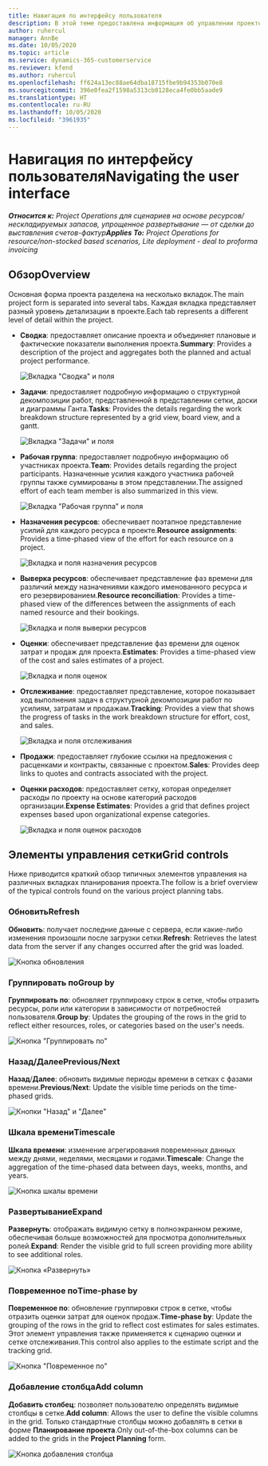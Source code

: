 ```yaml
---
title: Навигация по интерфейсу пользователя
description: В этой теме предоставлена информация об управлении проектом в Dynamics 365 Project Operations.
author: ruhercul
manager: AnnBe
ms.date: 10/05/2020
ms.topic: article
ms.service: dynamics-365-customerservice
ms.reviewer: kfend
ms.author: ruhercul
ms.openlocfilehash: ff624a13ec88ae64dba18715fbe9b94353b070e8
ms.sourcegitcommit: 396e0fea2f1598a5313cb0128eca4fe0bb5aade9
ms.translationtype: HT
ms.contentlocale: ru-RU
ms.lasthandoff: 10/05/2020
ms.locfileid: "3961935"
---
```

# <a name="navigating-the-user-interface"></a><span data-ttu-id="95458-103">Навигация по интерфейсу пользователя</span><span class="sxs-lookup"><span data-stu-id="95458-103">Navigating the user interface</span></span>

<span data-ttu-id="95458-104">_**Относится к:** Project Operations для сценариев на основе ресурсов/нескладируемых запасов, упрощенное развертывание — от сделки до выставления счетов-фактур_</span><span class="sxs-lookup"><span data-stu-id="95458-104">_**Applies To:** Project Operations for resource/non-stocked based scenarios, Lite deployment - deal to proforma invoicing_</span></span>

## <a name="overview"></a><span data-ttu-id="95458-105">Обзор</span><span class="sxs-lookup"><span data-stu-id="95458-105">Overview</span></span>

<span data-ttu-id="95458-106">Основная форма проекта разделена на несколько вкладок.</span><span class="sxs-lookup"><span data-stu-id="95458-106">The main project form is separated into several tabs.</span></span> <span data-ttu-id="95458-107">Каждая вкладка представляет разный уровень детализации в проекте.</span><span class="sxs-lookup"><span data-stu-id="95458-107">Each tab represents a different level of detail within the project.</span></span>

- <span data-ttu-id="95458-108">**Сводка**: предоставляет описание проекта и объединяет плановые и фактические показатели выполнения проекта.</span><span class="sxs-lookup"><span data-stu-id="95458-108">**Summary**: Provides a description of the project and aggregates both the planned and actual project performance.</span></span>

    ![Вкладка "Сводка" и поля](media/navigation7.png)

- <span data-ttu-id="95458-110">**Задачи**: предоставляет подробную информацию о структурной декомпозиции работ, представленной в представлении сетки, доски и диаграммы Ганта.</span><span class="sxs-lookup"><span data-stu-id="95458-110">**Tasks**: Provides the details regarding the work breakdown structure represented by a grid view, board view, and a gantt.</span></span>

    ![Вкладка "Задачи" и поля](media/navigation8.png)

- <span data-ttu-id="95458-112">**Рабочая группа**: предоставляет подробную информацию об участниках проекта.</span><span class="sxs-lookup"><span data-stu-id="95458-112">**Team**: Provides details regarding the project participants.</span></span> <span data-ttu-id="95458-113">Назначенные усилия каждого участника рабочей группы также суммированы в этом представлении.</span><span class="sxs-lookup"><span data-stu-id="95458-113">The assigned effort of each team member is also summarized in this view.</span></span>

    ![Вкладка "Рабочая группа" и поля](media/navigation9.png)

- <span data-ttu-id="95458-115">**Назначения ресурсов**: обеспечивает поэтапное представление усилий для каждого ресурса в проекте.</span><span class="sxs-lookup"><span data-stu-id="95458-115">**Resource assignments**: Provides a time-phased view of the effort for each resource on a project.</span></span>

    ![Вкладка и поля назначения ресурсов](media/navigation10.png)

- <span data-ttu-id="95458-117">**Выверка ресурсов**: обеспечивает представление фаз времени для различий между назначениями каждого именованного ресурса и его резервированием.</span><span class="sxs-lookup"><span data-stu-id="95458-117">**Resource reconciliation**: Provides a time-phased view of the differences between the assignments of each named resource and their bookings.</span></span>

    ![Вкладка и поля выверки ресурсов](media/navigation11.png)

- <span data-ttu-id="95458-119">**Оценки**: обеспечивает представление фаз времени для оценок затрат и продаж для проекта.</span><span class="sxs-lookup"><span data-stu-id="95458-119">**Estimates**: Provides a time-phased view of the cost and sales estimates of a project.</span></span>

    ![Вкладка и поля оценок](media/navigation12.png)

- <span data-ttu-id="95458-121">**Отслеживание**: предоставляет представление, которое показывает ход выполнения задач в структурной декомпозиции работ по усилиям, затратам и продажам.</span><span class="sxs-lookup"><span data-stu-id="95458-121">**Tracking**: Provides a view that shows the progress of tasks in the work breakdown structure for effort, cost, and sales.</span></span>

    ![Вкладка и поля отслеживания](media/navigation13.png)

- <span data-ttu-id="95458-123">**Продажи**: предоставляет глубокие ссылки на предложения с расценками и контракты, связанные с проектом.</span><span class="sxs-lookup"><span data-stu-id="95458-123">**Sales**: Provides deep links to quotes and contracts associated with the project.</span></span>

- <span data-ttu-id="95458-124">**Оценки расходов**: предоставляет сетку, которая определяет расходы по проекту на основе категорий расходов организации.</span><span class="sxs-lookup"><span data-stu-id="95458-124">**Expense Estimates**: Provides a grid that defines project expenses based upon organizational expense categories.</span></span>

    ![Вкладка и поля оценок расходов](media/navigation14.png)

## <a name="grid-controls"></a><span data-ttu-id="95458-126">Элементы управления сетки</span><span class="sxs-lookup"><span data-stu-id="95458-126">Grid controls</span></span>

<span data-ttu-id="95458-127">Ниже приводится краткий обзор типичных элементов управления на различных вкладках планирования проекта.</span><span class="sxs-lookup"><span data-stu-id="95458-127">The follow is a brief overview of the typical controls found on the various project planning tabs.</span></span>

### <a name="refresh"></a><span data-ttu-id="95458-128">Обновить</span><span class="sxs-lookup"><span data-stu-id="95458-128">Refresh</span></span>

<span data-ttu-id="95458-129">**Обновить**: получает последние данные с сервера, если какие-либо изменения произошли после загрузки сетки.</span><span class="sxs-lookup"><span data-stu-id="95458-129">**Refresh**: Retrieves the latest data from the server if any changes occurred after the grid was loaded.</span></span>

![Кнопка обновления](media/navigation7.png)

### <a name="group-by"></a><span data-ttu-id="95458-131">Группировать по</span><span class="sxs-lookup"><span data-stu-id="95458-131">Group by</span></span>

<span data-ttu-id="95458-132">**Группировать по**: обновляет группировку строк в сетке, чтобы отразить ресурсы, роли или категории в зависимости от потребностей пользователя.</span><span class="sxs-lookup"><span data-stu-id="95458-132">**Group by**: Updates the grouping of the rows in the grid to reflect either resources, roles, or categories based on the user's needs.</span></span>

![Кнопка "Группировать по"](media/navigation6.png)

### <a name="previousnext"></a><span data-ttu-id="95458-134">Назад/Далее</span><span class="sxs-lookup"><span data-stu-id="95458-134">Previous/Next</span></span>

<span data-ttu-id="95458-135">**Назад**/**Далее**: обновить видимые периоды времени в сетках с фазами времени.</span><span class="sxs-lookup"><span data-stu-id="95458-135">**Previous**/**Next**: Update the visible time periods on the time-phased grids.</span></span>

![Кнопки "Назад" и "Далее"](media/navigation2.png)

### <a name="timescale"></a><span data-ttu-id="95458-137">Шкала времени</span><span class="sxs-lookup"><span data-stu-id="95458-137">Timescale</span></span>

<span data-ttu-id="95458-138">**Шкала времени**: изменение агрегирования повременных данных между днями, неделями, месяцами и годами.</span><span class="sxs-lookup"><span data-stu-id="95458-138">**Timescale**: Change the aggregation of the time-phased data between days, weeks, months, and years.</span></span>

![Кнопка шкалы времени](media/navigation3.png)

### <a name="expand"></a><span data-ttu-id="95458-140">Развертывание</span><span class="sxs-lookup"><span data-stu-id="95458-140">Expand</span></span>

<span data-ttu-id="95458-141">**Развернуть**: отображать видимую сетку в полноэкранном режиме, обеспечивая больше возможностей для просмотра дополнительных ролей.</span><span class="sxs-lookup"><span data-stu-id="95458-141">**Expand**: Render the visible grid to full screen providing more ability to see additional roles.</span></span>

![Кнопка «Развернуть»](media/navigation4.png)

### <a name="time-phase-by"></a><span data-ttu-id="95458-143">Повременное по</span><span class="sxs-lookup"><span data-stu-id="95458-143">Time-phase by</span></span>

<span data-ttu-id="95458-144">**Повременное по**: обновление группировки строк в сетке, чтобы отразить оценки затрат для оценок продаж.</span><span class="sxs-lookup"><span data-stu-id="95458-144">**Time-phase by**: Update the grouping of the rows in the grid to reflect cost estimates for sales estimates.</span></span> <span data-ttu-id="95458-145">Этот элемент управления также применяется к сценарию оценки и сетке отслеживания.</span><span class="sxs-lookup"><span data-stu-id="95458-145">This control also applies to the estimate script and the tracking grid.</span></span>

![Кнопка "Повременное по"](media/navigation0.png)

### <a name="add-column"></a><span data-ttu-id="95458-147">Добавление столбца</span><span class="sxs-lookup"><span data-stu-id="95458-147">Add column</span></span>

<span data-ttu-id="95458-148">**Добавить столбец**: позволяет пользователю определять видимые столбцы в сетке.</span><span class="sxs-lookup"><span data-stu-id="95458-148">**Add column**: Allows the user to define the visible columns in the grid.</span></span> <span data-ttu-id="95458-149">Только стандартные столбцы можно добавлять в сетки в форме **Планирование проекта**.</span><span class="sxs-lookup"><span data-stu-id="95458-149">Only out-of-the-box columns can be added to the grids in the **Project Planning** form.</span></span>

![Кнопка добавления столбца](media/navigation5.png)
